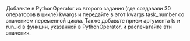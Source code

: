 Добавьте в PythonOperator из второго задания (где создавали 30 операторов в цикле) kwargs и передайте в этот kwargs task_number со значением переменной цикла. Также добавьте прием аргумента ts и run_id в функции, указанной в PythonOperator, и распечатайте эти значения.
